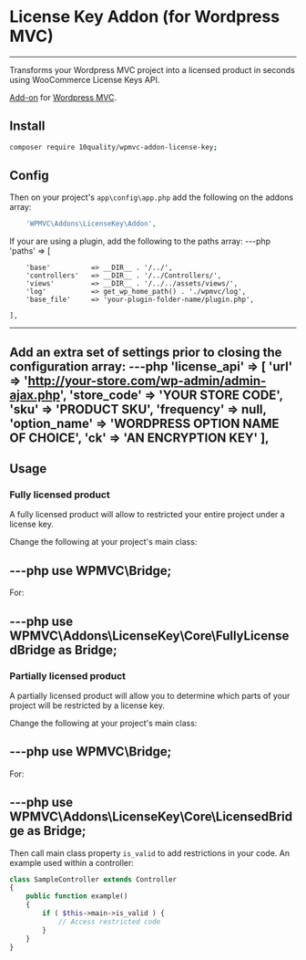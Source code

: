 # License Key Addon (for Wordpress MVC)
--------------------------------

Transforms your Wordpress MVC project into a licensed product in seconds using WooCommerce License Keys API.

[Add-on](http://www.wordpress-mvc.com/v1/add-ons/) for [Wordpress MVC](http://www.wordpress-mvc.com/).

## Install

```bash
composer require 10quality/wpmvc-addon-license-key;
```

## Config

Then on your project's `app\config\app.php` add the following on the addons array:
```php
    'WPMVC\Addons\LicenseKey\Addon',
```

If your are using a plugin, add the following to the paths array:
---php
    'paths' => [

        'base'          => __DIR__ . '/../',
        'controllers'   => __DIR__ . '/../Controllers/',
        'views'         => __DIR__ . '/../../assets/views/',
        'log'           => get_wp_home_path() . './wpmvc/log',
        'base_file'     => 'your-plugin-folder-name/plugin.php',

    ],
---

Add an extra set of settings prior to closing the configuration array:
---php
    'license_api' => [
        'url'           => 'http://your-store.com/wp-admin/admin-ajax.php',
        'store_code'    => 'YOUR STORE CODE',
        'sku'           => 'PRODUCT SKU',
        'frequency'     => null,
        'option_name'   => 'WORDPRESS OPTION NAME OF CHOICE',
        'ck'            => 'AN ENCRYPTION KEY'
    ],
---

## Usage

### Fully licensed product

A fully licensed product will allow to restricted your entire project under a license key.

Change the following at your project's main class:

---php
use WPMVC\Bridge;
---

For:

---php
use WPMVC\Addons\LicenseKey\Core\FullyLicensedBridge as Bridge;
---

### Partially licensed product

A partially licensed product will allow you to determine which parts of your project will be restricted by a license key.

Change the following at your project's main class:

---php
use WPMVC\Bridge;
---

For:

---php
use WPMVC\Addons\LicenseKey\Core\LicensedBridge as Bridge;
---

Then call main class property `is_valid` to add restrictions in your code. An example used within a controller:
```php
class SampleController extends Controller
{
    public function example()
    {
        if ( $this->main->is_valid ) {
            // Access restricted code
        }
    }
}
```